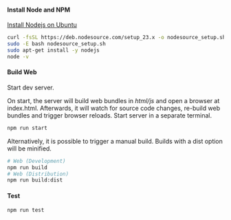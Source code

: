 #### Install Node and NPM

[Install Nodejs on Ubuntu](https://github.com/nodesource/distributions)

```sh
curl -fsSL https://deb.nodesource.com/setup_23.x -o nodesource_setup.sh
sudo -E bash nodesource_setup.sh
sudo apt-get install -y nodejs
node -v
```

#### Build Web

Start dev server.

On start, the server will build web bundles in *html/js* and open a browser at index.html. Afterwards, it will watch for source code changes, re-build web bundles and trigger browser reloads. Start server in a separate terminal.

```sh
npm run start
```

Alternatively, it is possible to trigger a manual build. Builds with a
dist option will be minified.

```sh
# Web (Development)
npm run build
# Web (Distribution)
npm run build:dist
```

#### Test

```sh
npm run test
```